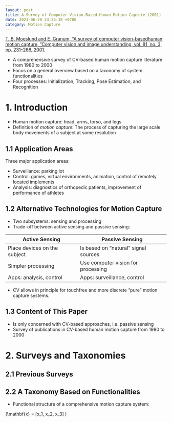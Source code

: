 ```yaml
---
layout: post
title: A Survey of Computer Vision-Based Human Motion Capture (2001)
date: 2021-06-20 23:26:18 +0700
category: Motion Capture
---
```


[T. B. Moeslund and E. Granum, “A survey of computer vision-basedhuman motion capture, ”Computer  vision  and  image  understanding, vol. 81, no. 3, pp. 231–268, 2001.](https://doi.org/10.1006/cviu.2000.0897)

* A comprehensive survey of CV-based human motion capture literature from 1980 to 2000
* Focus on a general overview based on a taxonomy of system functionalities
* Four processes: Initialization, Tracking, Pose Estimation, and Recognition 


# __1. Introduction__
* Human motion capture: head, arms, torso, and legs
* Definition of _motion capture_: The process of capturing the large scale body movements of a subject at some resolution

## 1.1 Application Areas
Three major application areas:
* Surveillance: parking lot
* Control: games, virtual environments, animation, control of remotely located implements
* Analysis: diagnostics of orthopedic patients, improvement of performance of athletes

## 1.2 Alternative Technologies for Motion Capture
* Two subsystems: sensing and processing
* Trade-off between active sensing and passive sensing:

|        Active Sensing        |           Passive Sensing          |
|------------------------------|------------------------------------|
| Place devices on the subject | Is based on “natural” signal sources  |
| Simpler processing           | Use computer vision for processing |
| Apps: analysis, control      | Apps: surveillance, control        |

* CV allows in principle for touchfree and more discrete “pure”
motion capture systems.

## 1.3 Content of This Paper
* Is only concerned with CV-based approaches, i.e. passive sensing
* Survey of publications in CV-based human motion capture from 1980 to 2000


# __2. Surveys and Taxonomies__ 
## 2.1 Previous Surveys
## 2.2 A Taxonomy Based on Functionalities
* Functional structure of a comprehensive motion capture system:

 \(\mathbf{x} = [x_1, x_2, x_3] \) 